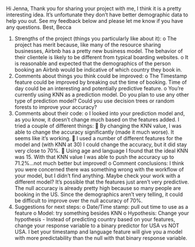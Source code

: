 Hi Jenna,
Thank you for sharing your project with me, I think it is a pretty interesting idea. It’s unfortunate they don’t have better demographic data to help you out. See my feedback below and please let me know if you have any questions.
Best,
Becca
1.	Strengths of the project (things you particularly like about it):
o	The project has merit because, like many of the resource sharing businesses, Airbnb has a pretty new business model. The behavior of their clientele is likely to be different from typical boarding websites.
o	It is reasonable and expected that the demographics of the person booking an Airbnb would be indicative of which country they book in.
2.	Comments about things you think could be improved:
o	The Timestamp feature could be improved by breaking out the time of booking. Time of day could be an interesting and potentially predictive feature.
o	You’re currently using KNN as a prediction model. Do you plan to use any other type of prediction model? Could you use decision trees or random forests to improve your accuracy?
3.	Comments about their code:
o	I looked into your prediction model and, as you know, it doesn’t change much based on the features added.  I tried a couple of different things:
	By changing the KNN value, I was able to change the accuracy significantly (made it much worse). It seems like it’s working.
	I used a number of different features for the model and (with KNN at 30) I could change the accuracy, but it did stay very close to 70%.
	Using age and language I found that the ideal KNN was 15. With that KNN value I was able to push the accuracy up to 71.2%...not much better but improved!
o	Comment conclusions: I think you were concerned there was something wrong with the workflow of your model, but I didn’t find anything. Maybe check your work with a different model? It’s possible that the features just aren’t very predictive.  The null accuracy is already pretty high because so many people are booking in the US. Since the demographics aren’t very telling, it could be difficult to improve over the null accuracy of 70%.
4.	Suggestions for next steps:
o	Date/Time stamp: pull out time to use as a feature
o	Model: try something besides KNN
o	Hypothesis: Change your hypothesis - Instead of predicting country based on your features, change your response variable to a binary predictor for USA vs NOT USA. I bet your timestamp and language feature will give you a model with more predictability than the null with that binary response variable.
